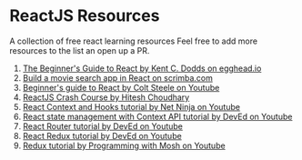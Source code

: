# ReactJS Resources
A collection of free react learning resources
Feel free to add more resources to the list an open up a PR.

1. [The Beginner's Guide to React by Kent C. Dodds on egghead.io](https://egghead.io/courses/the-beginner-s-guide-to-react)
2. [Build a movie search app in React on scrimba.com](https://scrimba.com/g/greactmovie)
3. [Beginner's guide to React by Colt Steele on Youtube](https://www.youtube.com/watch?v=9U3IhLAnSxM)
4. [ReactJS Crash Course by Hitesh Choudhary](https://www.youtube.com/watch?v=nvHeB32ICDM&)
5. [React Context and Hooks tutorial by Net Ninja on Youtube](https://www.youtube.com/watch?v=6RhOzQciVwI&list=PL4cUxeGkcC9hNokByJilPg5g9m2APUePI)
6. [React state management with Context API tutorial by DevEd on Youtube](https://www.youtube.com/watch?v=35lXWvCuM8o)
7. [React Router tutorial by DevEd on Youtube](https://www.youtube.com/watch?v=Law7wfdg_ls)
8. [React Redux tutorial by DevEd on Youtube](https://www.youtube.com/watch?v=CVpUuw9XSjY)
9. [Redux tutorial by Programming with Mosh on Youtube](https://www.youtube.com/watch?v=poQXNp9ItL4)
